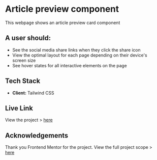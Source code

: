 # Article preview component

This webpage shows an article preview card component
## A user should:

- See the social media share links when they click the share icon
- View the optimal layout for each page depending on their device's screen size
- See hover states for all interactive elements on the page

## Tech Stack

- **Client:** Tailwind CSS

## Live Link

View the project > [here](https://duncan-chege.github.io/article-preview)


## Acknowledgements

Thank you Frontend Mentor for the project. View the full project scope > [here](https://www.frontendmentor.io/challenges/article-preview-component-dYBN_pYFT)
